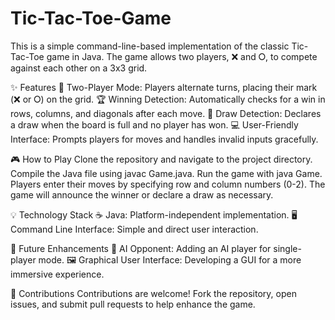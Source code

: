 # Tic-Tac-Toe-Game
This is a simple command-line-based implementation of the classic Tic-Tac-Toe game in Java. The game allows two players, ❌ and ⭘, to compete against each other on a 3x3 grid.

✨ Features
👥 Two-Player Mode: Players alternate turns, placing their mark (❌ or ⭘) on the grid.
🏆 Winning Detection: Automatically checks for a win in rows, columns, and diagonals after each move.
🤝 Draw Detection: Declares a draw when the board is full and no player has won.
💻 User-Friendly Interface: Prompts players for moves and handles invalid inputs gracefully.

🎮 How to Play
Clone the repository and navigate to the project directory.
Compile the Java file using javac Game.java.
Run the game with java Game.
Players enter their moves by specifying row and column numbers (0-2).
The game will announce the winner or declare a draw as necessary.

💡 Technology Stack
☕ Java: Platform-independent implementation.
🖥️ Command Line Interface: Simple and direct user interaction.

🚀 Future Enhancements
🤖 AI Opponent: Adding an AI player for single-player mode.
🖼️ Graphical User Interface: Developing a GUI for a more immersive experience.

🤝 Contributions
Contributions are welcome! Fork the repository, open issues, and submit pull requests to help enhance the game.
